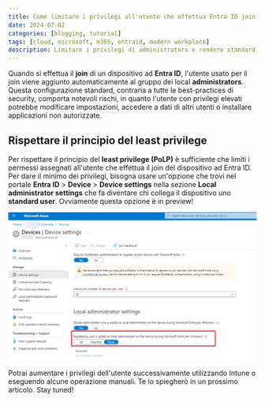```yaml
---
title: Come limitare i privilegi all'utente che effettua Entra ID join
date: 2024-07-02
categories: [blogging, tutorial]
tags: [cloud, microsoft, m365, entraid, modern workplace]
description: Limitare i privilegi di administrators e rendere standard user chi collega il dispositivo ad Entra ID
---
```

Quando si effettua il **join** di un dispositivo ad **Entra ID**, l'utente usato per il join viene aggiunto automaticamente al gruppo dei local **administrators**. Questa configurazione standard, contraria a tutte le best-practices di security, comporta notevoli rischi, in quanto l'utente con privilegi elevati potrebbe modificare impostazioni, accedere a dati di altri utenti o installare applicazioni non autorizzate.

## Rispettare il principio del least privilege
Per rispettare il principio del **least privilege (PoLP)** è sufficiente che limiti i permessi assegnati all'utente che effettua il join del dispositivo ad Entra ID.
Per dare il minimo dei privilegi, bisogna usare un'opzione che trovi nel portale **Entra ID** > **Device** > **Device settings** nella sezione **Local administrator settings** che fa diventare chi collega il dispositivo uno **standard user**. Ovviamente questa opzione è in preview!

![standard user](/assets/2024-07-01/immagine1.png)

Potrai aumentare i privilegi dell'utente successivamente utilizzando Intune o eseguendo alcune operazione manuali. Te lo spiegherò in un prossimo articolo. Stay tuned!